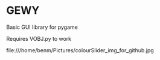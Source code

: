 # GEWY
Basic GUI library for pygame

Requires VOBJ.py to work

file:///home/benm/Pictures/colourSlider_img_for_github.jpg
